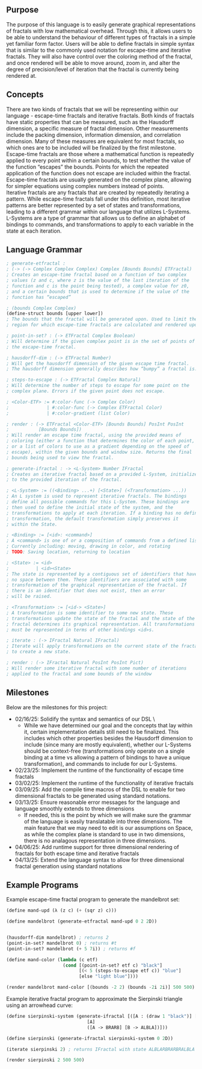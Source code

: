 ## Purpose
The purpose of this language is to easily generate graphical representations of fractals with low mathematical overhead. Through this, it allows users to be able to understand the behaviour of different types of fractals in a simple yet familiar form factor. Users will be able to define fractals in simple syntax that is similar to the commonly used notation for escape-time and iterative fractals. They will also have control over the coloring method of the fractal, and once rendered will be able to move around, zoom in, and alter the degree of precision/level of iteration that the fractal is currently being rendered at.
## Concepts
There are two kinds of fractals that we will be representing within our language - escape-time fractals and iterative fractals. Both kinds of fractals have static properties that can be measured, such as the Hausdorff dimension, a specific measure of fractal dimension. Other measurements include the packing dimension, information dimension, and correlation dimension. Many of these measures are equivalent for most fractals, so which ones are to be included will be finalized by the first milestone. \
Escape-time fractals are those where a mathematical function is repeatedly applied to every point within a certain bounds, to test whether the value of the function “escapes” the bounds. Points for which the repeated application of the function does not escape are included within the fractal. Escape-time fractals are usually generated on the complex plane, allowing for simpler equations using complex numbers instead of points. \
Iterative fractals are any fractals that are created by repeatedly iterating a pattern. While escape-time fractals fall under this definition, most iterative patterns are better represented by a set of states and transformations, leading to a different grammar within our language that utilizes L-Systems. L-Systems are a type of grammar that allows us to define an alphabet of bindings to commands, and transformations to apply to each variable in the state at each iteration.
## Language Grammar
```lisp
; generate-etfractal :
; (-> (-> Complex Complex Complex) Complex [Bounds Bounds] ETFractal)
; Creates an escape-time fractal based on a function of two complex
; values (z and c, where z is the value of the last iteration of the
; function and c is the point being tested), a complex value for z0,
; and a certain bounds that is used to determine if the value of the
; function has “escaped”

; (bounds Complex Complex)
(define-struct bounds [upper lower])
; The bounds that the fractal will be generated upon. Used to limit the
; region for which escape-time fractals are calculated and rendered upon.

; point-in-set? : (-> ETFractal Complex Boolean)
; Will determine if the given complex point is in the set of points of
; the escape-time fractal.

; hausdorff-dim : (-> ETFractal Number)
; Will get the hausdorff dimension of the given escape time fractal.
; The hausdorff dimension generally describes how “bumpy” a fractal is.

; steps-to-escape : (-> ETFractal Complex Natural)
; Will determine the number of steps to escape for some point on the
; complex plane. Errors if the given point does not escape.

; <Color-ETF> := #:color-func (-> Complex Color)
;              | #:color-func (-> Complex ETFractal Color)
;              | #:color-gradient (list Color)

; render : (-> ETFractal <Color-ETF> [Bounds Bounds] PosInt PosInt
;           [Bounds Bounds])
; Will render an escape time fractal, using the provided means of
; coloring (either a function that determines the color of each point,
; or a list of colors to use as a gradient depending on the speed of
; escape), within the given bounds and window size. Returns the final
; bounds being used to view the fractal.

; generate-ifractal : -> <L-System> Number IFractal
; Creates an iterative fractal based on a provided L-System, initialized
; to the provided iteration of the fractal.

; <L-System> := ((<Binding> ...+) [<State>] (<Transformation> ...))
; An L system is used to represent iterative fractals. The bindings
; define all possible commands for this L-System. These bindings are
; then used to define the initial state of the system, and the
; transformations to apply at each iteration. If a binding has no defined
; transformation, the default transformation simply preserves it
; within the State.

; <Binding> := [<id>: <command>]
; A <command> is one of or a composition of commands from a defined list of actions.
; Currently including: moving, drawing in color, and rotating
; TODO: Saving location, returning to location

; <State> := <id>
;          | <id><State>
; The state is represented by a contiguous set of identifiers that have
; no space between them. These identifiers are associated with some
; transformation of the graphical representation of the fractal. If
; there is an identifier that does not exist, then an error
; will be raised.

; <Transformation> := [<id-> <State>]
; A transformation is some identifier to some new state. These 
; transformations update the state of the fractal and the state of the
; fractal determines its graphical representation. All transformations
; must be represented in terms of other bindings <id>s.

; iterate : (-> IFractal Natural IFractal)
; Iterate will apply transformations on the current state of the fractal
; to create a new state. 

; render : (-> IFractal Natural PosInt PosInt Pict)
; Will render some iterative fractal with some number of iterations
; applied to the fractal and some bounds of the window
```

## Milestones
Below are the milestones for this project:
- 02/16/25: Solidify the syntax and semantics of our DSL \
    - While we have determined our goal and the concepts that lay within it, certain implementation details still need to be finalized. This includes which other properties besides the Hausdorff dimension to include (since many are mostly equivalent), whether our L-Systems should be context-free (transformations only operate on a single binding at a time vs allowing a pattern of bindings to have a unique transformation), and commands to include for our L-Systems.
- 02/23/25: Implement the runtime of the functionality of escape time fractals
- 03/02/25: Implement the runtime of the functionality of iterative fractals
- 03/09/25: Add the compile time macros of the DSL to enable for two dimensional fractals to be generated using standard notations.
- 03/13/25: Ensure reasonable error messages for the language and language smoothly extends to three dimensions
    - If needed, this is the point by which we will make sure the grammar of the language is easily translatable into three dimensions. The main feature that we may need to edit is our assumptions on Space, as while the complex plane is standard to use in two dimensions, there is no analagous representation in three dimensions.
- 04/06/25: Add runtime support for three dimensional rendering of fractals for both escape time and iterative fractals
- 04/13/25: Extend the language syntax to allow for three dimensional fractal generation using standard notations


## Example Programs

Example escape-time fractal program to generate the mandelbrot set:
```lisp
(define mand-upd (λ (z c) (+ (sqr z) c)))

(define mandelbrot (generate-etfractal mand-upd 0 2 2D))


(hausdorff-dim mandelbrot) ; returns 2
(point-in-set? mandelbrot 0) ; returns #t
(point-in-set? mandelbrot (+ 5 7i)) ; returns #f

(define mand-color (lambda (c etf)
                     (cond [(point-in-set? etf c) "black"]
                           [(< 5 (steps-to-escape etf c)) "blue"]
                           [else "light blue"])))

(render mandelbrot mand-color [(bounds -2 2) (bounds -2i 2i)] 500 500)
```

Example iterative fractal program to approximate the Sierpinski triangle using an arrowhead curve:
```lisp
(define sierpinski-system (generate-ifractal [([A : (draw 1 "black")] [B : (draw 1 "black")] [L : (turn 60)] [R : (turn -60)])
                              [A]
                              ([A -> BRARB] [B -> ALBLA])]))

(define sierpinski (generate-ifractal sierpinski-system 0 2D))

(iterate sierpinski 2) ; returns IFractal with state ALBLARBRARBRALBLA

(render sierpinski 2 500 500)
```